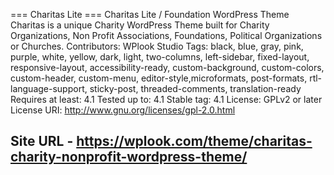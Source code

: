 
=== Charitas Lite ===
Charitas Lite / Foundation WordPress Theme
Charitas is a unique Charity WordPress Theme built for Charity Organizations, Non Profit Associations, Foundations, Political Organizations or Churches.
Contributors: WPlook Studio
Tags: black, blue, gray, pink, purple, white, yellow, dark, light, two-columns, left-sidebar, fixed-layout, responsive-layout, accessibility-ready, custom-background, custom-colors, custom-header, custom-menu, editor-style,microformats, post-formats, rtl-language-support, sticky-post, threaded-comments, translation-ready
Requires at least: 4.1
Tested up to: 4.1
Stable tag: 4.1
License: GPLv2 or later
License URI: http://www.gnu.org/licenses/gpl-2.0.html

## Site URL - https://wplook.com/theme/charitas-charity-nonprofit-wordpress-theme/
